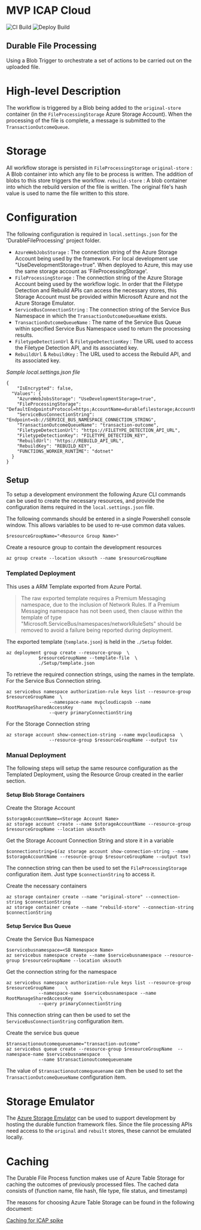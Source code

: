 # MVP ICAP Cloud 
![CI Build](https://github.com/filetrust/mvp-icap-cloud/workflows/CI%20Build/badge.svg)
![Deploy Build](https://github.com/filetrust/mvp-icap-cloud/workflows/Deploy%20Build/badge.svg)

## Durable File Processing
Using a Blob Trigger to orchestrate a set of actions to be carried out on the uploaded file.

# High-level Description
The workflow is triggered by a Blob being added to the `original-store` container (in the `FileProcessingStorage` Azure Storage Account). When the processing of the file is complete, a message is submitted to the `TransactionOutcomeQueue`.

# Storage
All workflow storage is persisted in `FileProcessingStorage`
`original-store` : A Blob container into which any file to be process is written. The addition of blobs to this store triggers the workflow.
`rebuild-store` : A blob container into which the rebuild version of the file is written. The original file's hash value is used to name the file written to this store.

# Configuration
The following configuration is required in `local.settings.json` for the 'DurableFileProcessing' project folder.
- `AzureWebJobsStorage` : The connection string of the Azure Storage Account being used by the framework. For local development use "UseDevelopmentStorage=true". When deployed to Azure, this may use the same storage account as 'FileProcessingStorage'.
- `FileProcessingStorage` : The connection string of the Azure Storage Account being used by the workflow logic. In order that the Filetype Detection and Rebuild APIs can access the necessary stores, this Storage Account must be provided within Microsoft Azure and not the Azure Storage Emulator.
- `ServiceBusConnectionString` : The connection string of the Service Bus Namespace in which the `TransactionOutcomeQueueName` exists.
- `TransactionOutcomeQueueName`  : The name of the Service Bus Queue within specified Service Bus Namespace used to return the processing results.
- `FiletypeDetectionUrl` & `FiletypeDetectionKey` : The URL used to access the Filetype Detection API, and its associated key.
- `RebuildUrl` & `RebuildKey` : The URL used to access the Rebuild API, and its associated key.

*Sample local.settings.json file*
```
{
    "IsEncrypted": false,
  "Values": {
    "AzureWebJobsStorage": "UseDevelopmentStorage=true",
    "FileProcessingStorage": "DefaultEndpointsProtocol=https;AccountName=durablefilestorage;AccountKey=STORAGE_ACCOUNT_CONNECTION_STRING",
    "ServiceBusConnectionString": "Endpoint=sb://SERVICE_BUS_NAMESPACE_CONNECTION_STRING",
    "TransactionOutcomeQueueName": "transaction-outcome",
    "FiletypeDetectionUrl": "https://FILETYPE_DETECTION_API_URL",
    "FiletypeDetectionKey": "FILETYPE_DETECTION_KEY",
    "RebuildUrl": "https://REBUILD_API_URL",
    "RebuildKey": "REBUILD_KEY",
    "FUNCTIONS_WORKER_RUNTIME": "dotnet"
  }
}
```

## Setup
To setup a development environment the following Azure CLI commands can be used to create the necessary resources, and provide the configuration items required in the `local.settings.json` file.

The following commands should be entered in a single Powershell console window. This allows variables to be used to re-use common data values.

```
$resourceGroupName="<Resource Group Name>"
```

Create a resource group to contain the development resources
```
az group create --location uksouth --name $resourceGroupName
```

### Templated Deployment
This uses a ARM Template exported from Azure Portal. 
> The raw exported template requires a Premium Messaging namespace, due to the inclusion of Network Rules. If a Premium Messaging namespace has not been used, then clause within the template of type "Microsoft.ServiceBus/namespaces/networkRuleSets" should be removed to avoid a failure being reported during deployment.

The exported template (`template.json`) is held in the `./Setup` folder.

```
az deployment group create --resource-group  \
            $resourceGroupName --template-file  \
            ./Setup/template.json 
```

To retrieve the required connection strings, using the names in the template.  For the Service Bus Connection string.
```
az servicebus namespace authorization-rule keys list --resource-group $resourceGroupName  \
                --namespace-name mvpcloudicapsb --name RootManageSharedAccessKey          \
                --query primaryConnectionString
```
For the Storage Connection string
```
az storage account show-connection-string --name mvpcloudicapsa  \
                --resource-group $resourceGroupName --output tsv
```

### Manual Deployment
The following steps will setup the same resource configuration as the Templated Deployment, using the Resource Group created in the earlier section.
#### Setup Blob Storage Containers

Create the Storage Account
```
$storageAccountName=<Storage Account Name> 
az storage account create --name $storageAccountName --resource-group $resourceGroupName --location uksouth
```

Get the Storage Account Connection String and store it in a variable
```
$connectionstring=$(az storage account show-connection-string --name $storageAccountName --resource-group $resourceGroupName --output tsv)
```
The connection string can then be used to set the `FileProcessingStorage` configuration item. Just type `$connectionString` to access it.

Create the necessary containers
```
az storage container create --name "original-store" --connection-string $connectionString
az storage container create --name "rebuild-store" --connection-string $connectionString
```

#### Setup Service Bus Queue

Create the Service Bus Namespace
```
$servicebusnamespace=<SB Namespace Name> 
az servicebus namespace create --name $servicebusnamespace --resource-group $resourceGroupName --location uksouth
```
Get the connection string for the namespace
```
az servicebus namespace authorization-rule keys list --resource-group $resourceGroupName    \
            --namespace-name $servicebusnamespace --name RootManageSharedAccessKey          \
            --query primaryConnectionString
```
This connection string can then be used to set the `ServiceBusConnectionString` configuration item.

Create the service bus queue
```
$transactionoutcomequeuename="transaction-outcome"
az servicebus queue create --resource-group $resourceGroupName  --namespace-name $servicebusnamespace   \
            --name $transactionoutcomequeuename
```
The value of `$transactionoutcomequeuename` can then be used to set the `TransactionOutcomeQueueName` configuration item.

# Storage Emulator
The [Azure Storage Emulator](https://docs.microsoft.com/en-us/azure/storage/common/storage-use-emulator) can be used to support development by hosting the durable function framework files. Since the file processing APIs need access to the `original` and `rebuilt` stores, these cannot be emulated locally.

# Caching
The Durable File Process function makes use of Azure Table Storage for caching the outcomes of previously processed files. The cached data consists of (function name, file hash, file type, file status, and timestamp)

The reasons for choosing Azure Table Storage can be found in the following document:

[Caching for ICAP spike](Documents/CachingForICAP.docx)

